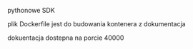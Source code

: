 pythonowe SDK

plik Dockerfile jest do budowania kontenera z dokumentacja

dokuentacja dostepna na porcie 40000 
